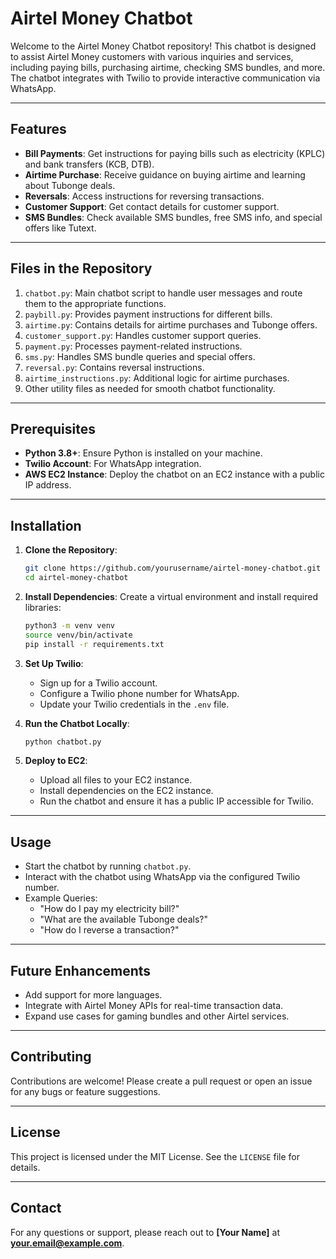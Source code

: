 # Airtel Money Chatbot

Welcome to the Airtel Money Chatbot repository! This chatbot is designed to assist Airtel Money customers with various inquiries and services, including paying bills, purchasing airtime, checking SMS bundles, and more. The chatbot integrates with Twilio to provide interactive communication via WhatsApp.

---

## Features
- **Bill Payments**: Get instructions for paying bills such as electricity (KPLC) and bank transfers (KCB, DTB).
- **Airtime Purchase**: Receive guidance on buying airtime and learning about Tubonge deals.
- **Reversals**: Access instructions for reversing transactions.
- **Customer Support**: Get contact details for customer support.
- **SMS Bundles**: Check available SMS bundles, free SMS info, and special offers like Tutext.

---

## Files in the Repository

1. `chatbot.py`: Main chatbot script to handle user messages and route them to the appropriate functions.
2. `paybill.py`: Provides payment instructions for different bills.
3. `airtime.py`: Contains details for airtime purchases and Tubonge offers.
4. `customer_support.py`: Handles customer support queries.
5. `payment.py`: Processes payment-related instructions.
6. `sms.py`: Handles SMS bundle queries and special offers.
7. `reversal.py`: Contains reversal instructions.
8. `airtime_instructions.py`: Additional logic for airtime purchases.
9. Other utility files as needed for smooth chatbot functionality.

---

## Prerequisites
- **Python 3.8+**: Ensure Python is installed on your machine.
- **Twilio Account**: For WhatsApp integration.
- **AWS EC2 Instance**: Deploy the chatbot on an EC2 instance with a public IP address.

---

## Installation

1. **Clone the Repository**:
   ```bash
   git clone https://github.com/yourusername/airtel-money-chatbot.git
   cd airtel-money-chatbot
   ```

2. **Install Dependencies**:
   Create a virtual environment and install required libraries:
   ```bash
   python3 -m venv venv
   source venv/bin/activate
   pip install -r requirements.txt
   ```

3. **Set Up Twilio**:
   - Sign up for a Twilio account.
   - Configure a Twilio phone number for WhatsApp.
   - Update your Twilio credentials in the `.env` file.

4. **Run the Chatbot Locally**:
   ```bash
   python chatbot.py
   ```

5. **Deploy to EC2**:
   - Upload all files to your EC2 instance.
   - Install dependencies on the EC2 instance.
   - Run the chatbot and ensure it has a public IP accessible for Twilio.

---

## Usage
- Start the chatbot by running `chatbot.py`.
- Interact with the chatbot using WhatsApp via the configured Twilio number.
- Example Queries:
  - "How do I pay my electricity bill?"
  - "What are the available Tubonge deals?"
  - "How do I reverse a transaction?"

---

## Future Enhancements
- Add support for more languages.
- Integrate with Airtel Money APIs for real-time transaction data.
- Expand use cases for gaming bundles and other Airtel services.

---

## Contributing
Contributions are welcome! Please create a pull request or open an issue for any bugs or feature suggestions.

---

## License
This project is licensed under the MIT License. See the `LICENSE` file for details.

---

## Contact
For any questions or support, please reach out to **[Your Name]** at **your.email@example.com**.

